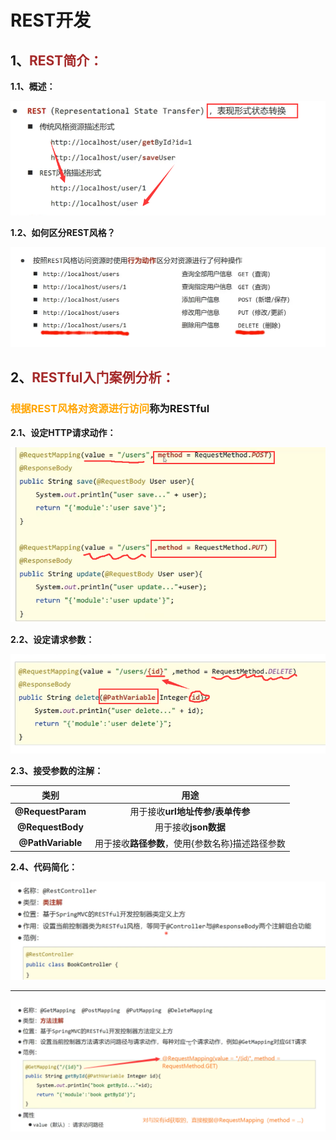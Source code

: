 # REST开发

## 1、<span style="color:brown">REST简介：</span>

**1.1、概述：**

![image-20221005224146863](https://raw.githubusercontent.com/root-bine/image/main/Typora-image/REST%E6%A6%82%E8%BF%B0.png)

**1.2、如何区分REST风格？**

![image-20221005224328145](https://raw.githubusercontent.com/root-bine/image/main/Typora-image/REST%E9%A3%8E%E6%A0%BC%E5%8C%BA%E5%88%86.png)

## 2、<span style="color:brown">RESTful入门案例分析：</span>

### <span style="color:orange">根据REST风格对资源进行访问</span>称为RESTful

**2.1、设定HTTP请求动作：**

<img src="https://raw.githubusercontent.com/root-bine/image/main/Typora-image/RESTful%E4%B9%8B%E8%AE%BE%E5%AE%9Ahttp%E8%AF%B7%E6%B1%82.png" alt="image-20221005231209318" style="zoom: 80%;" />

**2.2、设定请求参数：**

![image-20221005231425663](https://raw.githubusercontent.com/root-bine/image/main/Typora-image/RESTful%E4%B9%8B%E8%AE%BE%E5%AE%9A%E8%AF%B7%E6%B1%82%E5%8F%82%E6%95%B0.png)

**2.3、接受参数的注解：**

|       类别        |                       用途                       |
| :---------------: | :----------------------------------------------: |
| **@RequestParam** |         用于接收**url地址传参/表单传参**         |
| **@RequestBody**  |               用于接收**json数据**               |
| **@PathVariable** | 用于接收**路径参数**，使用{参数名称}描述路径参数 |

**2.4、代码简化：**

![image-20221005235020940](https://raw.githubusercontent.com/root-bine/image/main/Typora-image/RESTController%E5%BA%94%E7%94%A8.png)

---

![image-20221005235455208](https://raw.githubusercontent.com/root-bine/image/main/Typora-image/%40XxxxMapping%E7%9A%84%E5%9B%9B%E7%A7%8D%E8%AF%B7%E6%B1%82.png)